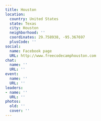 ```yaml
---
title: Houston
location:
  country: United States
  state: Texas
  city: Houston
  neighborhood: ''
  coordinates: 29.758938, -95.367697
  plusCode: ''
social:
  name: Facebook page
  URL: http://www.freecodecamphouston.com
chat:
  name: ''
  URL: ''
event:
  name: ''
  URL: ''
leaders:
- name: ''
  URL: ''
photos:
  old: ''
  cover: ''
---
```

